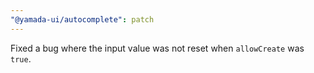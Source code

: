 ```yaml
---
"@yamada-ui/autocomplete": patch
---
```


Fixed a bug where the input value was not reset when `allowCreate` was `true`.
